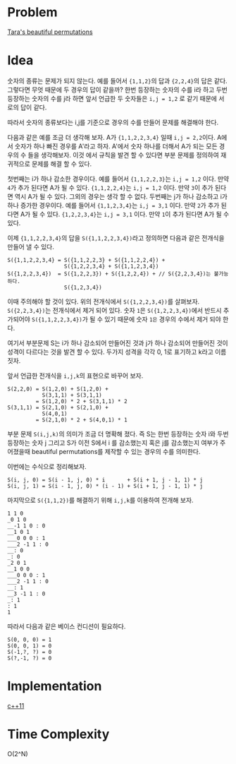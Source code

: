 # Problem

[Tara's beautiful permutations](https://www.hackerrank.com/challenges/taras-beautiful-permutations/problem)

# Idea

숫자의 종류는 문제가 되지 않는다. 예를 들어서 `{1,1,2}`의 답과
`{2,2,4}`의 답은 같다. 그렇다면 무엇 때문에 두 경우의 답이 같을까?
한번 등장하는 숫자의 수를 i라 하고 두번 등장하는 숫자의 수를 j라 하면
앞서 언급한 두 숫자들은 `i,j = 1,2` 로 같기 때문에 서로의 답이 같다.

따라서 숫자의 종류보다는 i,j를 기준으로 경우의 수를 만들어 문제를
해결해야 한다.

다음과 같은 예를 조금 더 생각해 보자. A가 `{1,1,2,2,3,4}` 일때
`i,j = 2,2`이다. A에서 숫자가 하나 빠진 경우를 A'라고 하자.  A'에서
숫자 하나를 더해서 A가 되는 모든 경우의 수 들을 생각해보자.  이것 에서
규칙을 발견 할 수 있다면 부분 문제를 정의하여 재귀적으로 문제를 해결 할 수 있다.

첫번째는 i가 하나 감소한 경우이다. 예를 들어서 `{1,1,2,2,3}`는 `i,j = 1,2` 이다. 
만약 `4`가 추가 된다면 A가 될 수 있다. `{1,1,2,2,4}`는 `i,j = 1,2` 이다. 
만약 `3`이 추가 된다면 역시 A가 될 수 있다. 그외의 경우는 생각 할 수 없다.
두번째는 j가 하나 감소하고 i가 하나 증가한 경우이다. 예를 들어서
`{1,1,2,3,4}`는 `i,j = 3,1` 이다. 만약 `2`가 추가 된다면 A가 될 수 있다.
`{1,2,2,3,4}`는 `i,j = 3,1` 이다. 만약 `1`이 추가 된다면 A가 될 수 있다.

이제 `{1,1,2,2,3,4}`의 답을 `S({1,1,2,2,3,4})`라고 정의하면 
다음과 같은 전개식을 만들어 낼 수 있다.

```
S({1,1,2,2,3,4} = S({1,1,2,2,3} + S({1,1,2,2,4}) + 
                  S({1,2,2,3,4} + S({1,1,2,3,4})
S({1,2,2,3,4})  = S({1,2,2,3}) + S({1,2,2,4}) + // S({2,2,3,4})는 불가능하다.
                  S({1,2,3,4}) 
```

이때 주의해야 할 것이 있다. 위의 전개식에서 `S({1,2,2,3,4})`를 살펴보자.
`S({2,2,3,4})`는 전개식에서 제거 되어 있다. 숫자 `1`은 `S({1,2,2,3,4})`에서
반드시 추가되어야 `S({1,1,2,2,3,4})`가 될 수 있기 때문에 
숫자 `1은` 경우의 수에서 제거 되야 한다.

여기서 부분문제 S는 i가 하나 감소되어 만들어진 것과 j가 하나 감소되어
만들어진 것이 성격이 다르다는 것을 발견 할 수 있다. 두가지 성격을 각각
0, 1로 표기하고 k라고 이름 짓자.

앞서 언급한 전개식을 `i,j,k`의 표현으로 바꾸어 보자.

```
S(2,2,0) = S(1,2,0) + S(1,2,0) + 
           S(3,1,1) + S(3,1,1)
         = S(1,2,0) * 2 + S(3,1,1) * 2
S(3,1,1) = S(2,1,0) + S(2,1,0) + 
           S(4,0,1)
         = S(2,1,0) * 2 + S(4,0,1) * 1
```

부분 문제 `S(i,j,k)`의 의미가 조금 더 명확해 졌다.  즉 S는 한번
등장하는 숫자 i와 두번 등장하는 숫자 j 그리고 S가 이전 S에서 i 를
감소했는지 혹은 j를 감소했는지 여부가 주어졌을때 beautiful
permutations를 제작할 수 있는 경우의 수를 의미한다.

이번에는 수식으로 정리해보자. 

```
S(i, j, 0) = S(i - 1, j, 0) * i       + S(i + 1, j - 1, 1) * j
S(i, j, 1) = S(i - 1, j, 0) * (i - 1) + S(i + 1, j - 1, 1) * j
```

마지막으로 `S({1,1,2})`를 해결하기 위해
`i,j,k`를 이용하여 전개해 보자.

```
1 1 0
_0 1 0
__-1 1 0 : 0
__1 0 1
___0 0 0 : 1
___2 -1 1 : 0
__: 0
_: 0
_2 0 1
__1 0 0
___0 0 0 : 1
___2 -1 1 : 0
__: 1
__3 -1 1 : 0
_: 1
: 1
1
```

따라서 다음과 같은 베이스 컨디션이 필요하다.

```
S(0, 0, 0) = 1
S(0, 0, 1) = 0
S(-1,?, ?) = 0
S(?,-1, ?) = 0
```

# Implementation

[c++11](a.cpp)

# Time Complexity

O(2^N)

